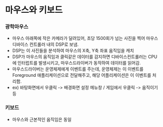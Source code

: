 # 마우스와 키보드

### 광학마우스
- 마우스 아래쪽에 작은 카메라가 달려있어, 초당 1500회가 넘는 사진을 찍어 마우스 디바이스 컨트롤러 내의 DSP로 보냄.
- DSP는 이 사진들을 분석하여 마우스의 X축, Y축 좌표 움직임을 캐치
- DSP가 마우스의 움직임과 클릭같은 데이터를 감지하면 디바이스컨트롤러는 CPU에 인터럽트를 발생시키고, 마우스드라이버가 동작하여 데이터를 읽어감.
- 마우스드라이버는 운영체제에게 이벤트를 주는데, 운영체제는 이 이벤트를 Foreground 애플리케이션으로 전달해주고, 해당 어플리케이션은 이 이벤트를 처리함.
- ex) 바탕화면에서 우클릭 -> 배경화면 설정 메뉴창 / 게임에서 우클릭 -> 움직이기 등

### 키보드
- 마우스와 근본적인 움직임은 동일